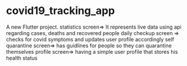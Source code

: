 # covid19_tracking_app

A new Flutter project.
statistics screen=> It represents live data using api regarding cases, deaths and recovered people
daily checkup screen => checks for covid symptoms and updates user profile accordingly
self quarantine screen=> has guidlines for people so they can quarantine themselves
profile screen=> having a simple user profile that stores his health status
